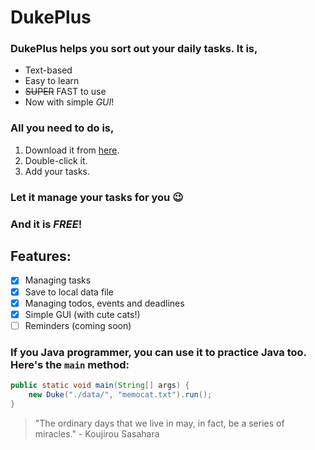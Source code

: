 # DukePlus

### DukePlus helps you sort out your daily tasks. It is,

* Text-based
* Easy to learn
*  ~~SUPER~~  FAST to use
* Now with simple *GUI*!

### All you need to do is,

1. Download it from [here](https://github.com/nus-cs2103-AY2122S1/ip).
2. Double-click it.
3. Add your tasks.

### Let it manage your tasks for you 😉

### And it is ***FREE***!

## Features:

- [x] Managing tasks
- [x] Save to local data file
- [x] Managing todos, events and deadlines
- [x] Simple GUI (with cute cats!)
- [ ] Reminders (coming soon)

### If you Java programmer, you can use it to practice Java too. Here's the `main` method:

```java
public static void main(String[] args) {
    new Duke("./data/", "memocat.txt").run();
}
```

> "The ordinary days that we live in may, in fact, be a series of miracles." -
Koujirou Sasahara